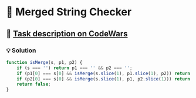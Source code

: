 # 📝 Merged String Checker

## 🔗 [Task description on CodeWars](https://www.codewars.com/kata/54c9fcad28ec4c6e680011aa)

### 💡 Solution

```javascript
function isMerge(s, p1, p2) {
    if (s === '') return p1 === '' && p2 === '';
    if (p1[0] === s[0] && isMerge(s.slice(1), p1.slice(1), p2)) return true;
    if (p2[0] === s[0] && isMerge(s.slice(1), p1, p2.slice(1))) return true;
    return false;
}
```

